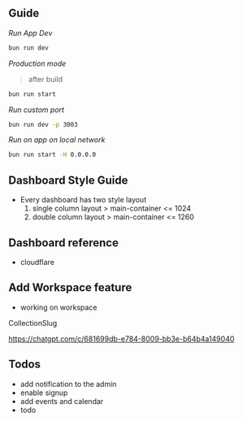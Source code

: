 ## Guide 

*Run App Dev*

```sh
bun run dev
```

*Production mode*

> after build

```sh
bun run start
```

*Run custom port*

```sh
bun run dev -p 3003
```

*Run on app on local network*

```sh
bun run start -H 0.0.0.0
```

## Dashboard Style Guide

- Every dashboard has two style layout
  1. single column layout > main-container <= 1024
  2. double column layout > main-container <= 1260

## Dashboard reference

- cloudflare

## Add Workspace feature

- working on workspace

CollectionSlug 

https://chatgpt.com/c/681699db-e784-8009-bb3e-b64b4a149040


## Todos

- add notification to the admin
- enable signup
- add events and calendar
- todo